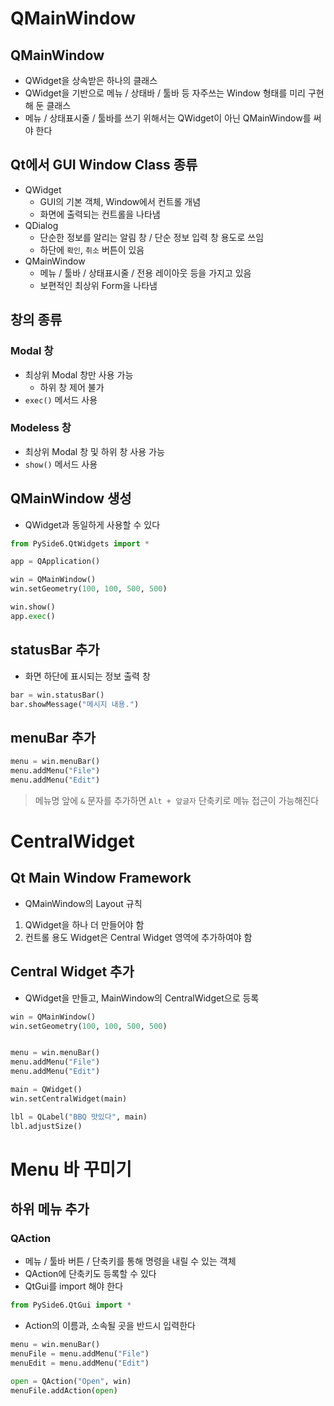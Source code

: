 # QMainWindow

## QMainWindow

- QWidget을 상속받은 하나의 클래스
- QWidget을 기반으로 메뉴 / 상태바 / 툴바 등 자주쓰는 Window 형태를 미리 구현해 둔 클래스
- 메뉴 / 상태표시줄 / 툴바를 쓰기 위해서는 QWidget이 아닌 QMainWindow를 써야 한다

## Qt에서 GUI Window Class 종류

- QWidget
  - GUI의 기본 객체, Window에서 컨트롤 개념
  - 화면에 출력되는 컨트롤을 나타냄
- QDialog
  - 단순한 정보를 알리는 알림 창 / 단순 정보 입력 창 용도로 쓰임
  - 하단에 `확인`, `취소` 버튼이 있음
- QMainWindow
  - 메뉴 / 툴바 / 상태표시줄 / 전용 레이아웃 등을 가지고 있음
  - 보편적인 최상위 Form을 나타냄

## 창의 종류

### Modal 창

- 최상위 Modal 창만 사용 가능
  - 하위 창 제어 불가
- `exec()` 메서드 사용

### Modeless 창

- 최상위 Modal 창 및 하위 창 사용 가능
- `show()` 메서드 사용

## QMainWindow 생성

- QWidget과 동일하게 사용할 수 있다

``` py
from PySide6.QtWidgets import *

app = QApplication()

win = QMainWindow()
win.setGeometry(100, 100, 500, 500)

win.show()
app.exec()
```

## statusBar 추가

- 화면 하단에 표시되는 정보 출력 창

``` py
bar = win.statusBar()
bar.showMessage("메시지 내용.")
```

## menuBar 추가

``` py
menu = win.menuBar()
menu.addMenu("File")
menu.addMenu("Edit")
```

> 메뉴명 앞에 `&` 문자를 추가하면 `Alt + 앞글자` 단축키로 메뉴 접근이 가능해진다

# CentralWidget

## Qt Main Window Framework

- QMainWindow의 Layout 규칙

1. QWidget을 하나 더 만들어야 함
2. 컨트롤 용도 Widget은 Central Widget 영역에 추가하여야 함

## Central Widget 추가

- QWidget을 만들고, MainWindow의 CentralWidget으로 등록

``` py
win = QMainWindow()
win.setGeometry(100, 100, 500, 500)


menu = win.menuBar()
menu.addMenu("File")
menu.addMenu("Edit")

main = QWidget()
win.setCentralWidget(main)

lbl = QLabel("BBQ 맛있다", main)
lbl.adjustSize()
```

# Menu 바 꾸미기

## 하위 메뉴 추가

### QAction

- 메뉴 / 툴바 버튼 / 단축키를 통해 명령을 내릴 수 있는 객체
- QAction에 단축키도 등록할 수 있다
- QtGui를 import 해야 한다

``` py
from PySide6.QtGui import *
```

- Action의 이름과, 소속될 곳을 반드시 입력한다

``` py
menu = win.menuBar()
menuFile = menu.addMenu("File")
menuEdit = menu.addMenu("Edit")

open = QAction("Open", win)
menuFile.addAction(open)
```